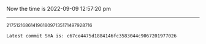 Now the time is 2022-09-09 12:57:20 pm

---

<small>21751216861419618097135171497928716</small>

```txt
Latest commit SHA is: c67ce4475d1884146fc3583044c9067201977026
```
